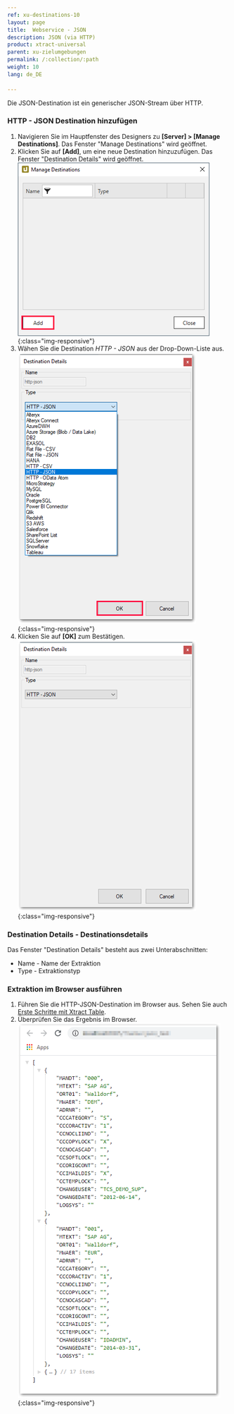 ```yaml
---
ref: xu-destinations-10
layout: page
title:  Webservice - JSON
description: JSON (via HTTP)
product: xtract-universal
parent: xu-zielumgebungen
permalink: /:collection/:path
weight: 10
lang: de_DE

---
```

Die JSON-Destination ist ein generischer JSON-Stream über HTTP. 

### HTTP - JSON Destination hinzufügen

1. Navigieren Sie im Hauptfenster des Designers zu **[Server] > [Manage Destinations]**. Das Fenster "Manage Destinations" wird geöffnet.
2. Klicken Sie auf **[Add]**, um eine neue Destination hinzuzufügen. Das Fenster "Destination Details" wird geöffnet.
![JSON-Destination-Details](/img/content/xu/xu_manage-destinations.png){:class="img-responsive"}
3. Wähen Sie die Destination *HTTP - JSON* aus der Drop-Down-Liste aus.
![JSON-Destination-Details](/img/content/xu/json/json-destination-det.png){:class="img-responsive"}
4. Klicken Sie auf **[OK]** zum Bestätigen.
![JSON-Destination-Details](/img/content/xu/json/JSON-Destination-Details.png){:class="img-responsive"}

### Destination Details - Destinationsdetails
Das Fenster "Destination Details" besteht aus zwei Unterabschnitten:
- Name - Name der Extraktion
- Type - Extraktionstyp

### Extraktion im Browser ausführen
1. Führen Sie die HTTP-JSON-Destination im Browser aus. Sehen Sie auch [Erste Schritte mit Xtract Table](./erste-schritte-mit-table/eine-extraktion-ausfuehren).
2. Überprüfen Sie das Ergebnis im Browser.
![JSON-Extraction-in-Browser](/img/content/xu/json/json_run-in-browser.png){:class="img-responsive"}

